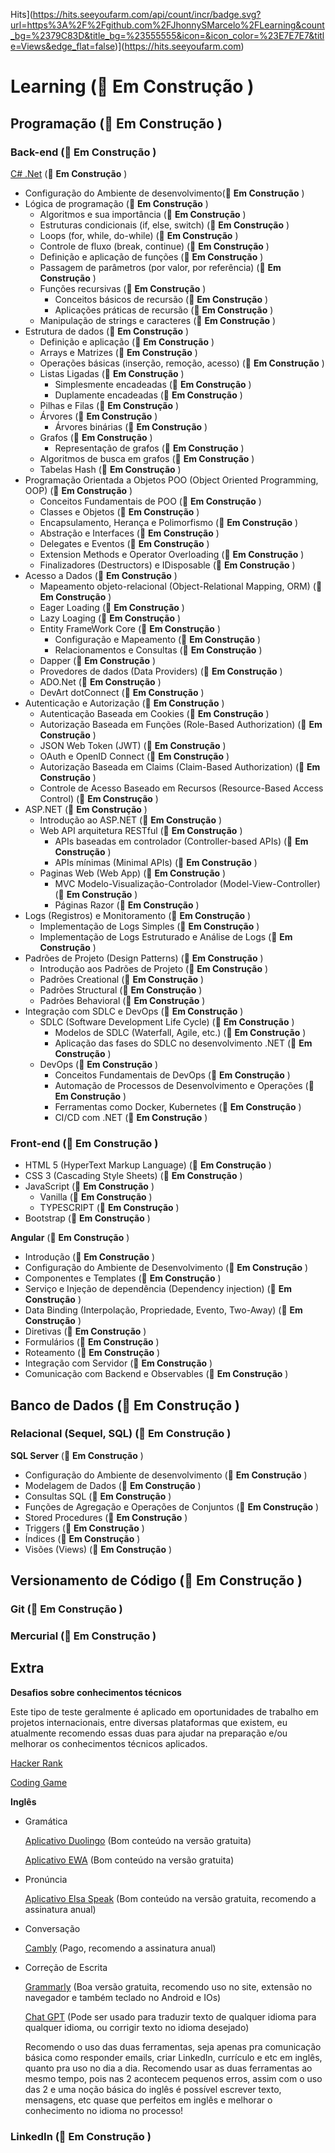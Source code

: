 Hits](https://hits.seeyoufarm.com/api/count/incr/badge.svg?url=https%3A%2F%2Fgithub.com%2FJhonnySMarcelo%2FLearning&count_bg=%2379C83D&title_bg=%23555555&icon=&icon_color=%23E7E7E7&title=Views&edge_flat=false)](https://hits.seeyoufarm.com)

# Learning (🚧 **Em Construção** )

## Programação (🚧 **Em Construção** )
### Back-end (🚧 **Em Construção** )
[C# .Net](Back-end/C%23_DotNet.md) (🚧 **Em Construção** )
- Configuração do Ambiente de desenvolvimento(🚧 **Em Construção** )
- Lógica de programação (🚧 **Em Construção** )
	- Algoritmos e sua importância (🚧 **Em Construção** )
    - Estruturas condicionais (if, else, switch) (🚧 **Em Construção** )
    - Loops (for, while, do-while) (🚧 **Em Construção** )
    - Controle de fluxo (break, continue) (🚧 **Em Construção** )
    - Definição e aplicação de funções (🚧 **Em Construção** )
    - Passagem de parâmetros (por valor, por referência) (🚧 **Em Construção** )
    - Funções recursivas (🚧 **Em Construção** )
		- Conceitos básicos de recursão (🚧 **Em Construção** )
		- Aplicações práticas de recursão (🚧 **Em Construção** )
    - Manipulação de strings e caracteres (🚧 **Em Construção** )
- Estrutura de dados (🚧 **Em Construção** )
	- Definição e aplicação (🚧 **Em Construção** )
	- Arrays e Matrizes (🚧 **Em Construção** )
    - Operações básicas (inserção, remoção, acesso)  (🚧 **Em Construção** )
	- Listas Ligadas  (🚧 **Em Construção** )
		- Simplesmente encadeadas (🚧 **Em Construção** )
		- Duplamente encadeadas (🚧 **Em Construção** )
	- Pilhas e Filas (🚧 **Em Construção** )
	- Árvores (🚧 **Em Construção** )
		- Árvores binárias (🚧 **Em Construção** )
	- Grafos (🚧 **Em Construção** )
		- Representação de grafos (🚧 **Em Construção** )
    - Algoritmos de busca em grafos (🚧 **Em Construção** )
	- Tabelas Hash (🚧 **Em Construção** )
- Programação Orientada a Objetos POO (Object Oriented Programming, OOP) (🚧 **Em Construção** )
	- Conceitos Fundamentais de POO (🚧 **Em Construção** )
	- Classes e Objetos (🚧 **Em Construção** )
	- Encapsulamento, Herança e Polimorfismo (🚧 **Em Construção** )
	- Abstração e Interfaces (🚧 **Em Construção** )
	- Delegates e Eventos (🚧 **Em Construção** )
	- Extension Methods e Operator Overloading (🚧 **Em Construção** )
	- Finalizadores (Destructors) e IDisposable (🚧 **Em Construção** )
- Acesso a Dados (🚧 **Em Construção** )
  -  Mapeamento objeto-relacional (Object-Relational Mapping, ORM) (🚧 **Em Construção** )
	- Eager Loading (🚧 **Em Construção** )
	- Lazy Loaging (🚧 **Em Construção** )
	- Entity FrameWork Core (🚧 **Em Construção** )
		- Configuração e Mapeamento (🚧 **Em Construção** )
		- Relacionamentos e Consultas (🚧 **Em Construção** )
	- Dapper (🚧 **Em Construção** )
  -  Provedores de dados (Data Providers) (🚧 **Em Construção** )
	- ADO.Net (🚧 **Em Construção** )
	- DevArt dotConnect (🚧 **Em Construção** )
- Autenticação e Autorização (🚧 **Em Construção** )
  - Autenticação Baseada em Cookies (🚧 **Em Construção** )
  - Autorização Baseada em Funções (Role-Based Authorization)    (🚧 **Em Construção** )
  - JSON Web Token (JWT) (🚧 **Em Construção** )
  - OAuth e OpenID Connect (🚧 **Em Construção** )
  - Autorização Baseada em Claims (Claim-Based Authorization) (🚧 **Em Construção** )
  - Controle de Acesso Baseado em Recursos (Resource-Based Access Control) (🚧 **Em Construção** )
-  ASP.NET (🚧 **Em Construção** )
	- Introdução ao ASP.NET (🚧 **Em Construção** )
	- Web API arquitetura RESTful (🚧 **Em Construção** )
		- APIs baseadas em controlador (Controller-based APIs) (🚧 **Em Construção** )
		- APIs mínimas (Minimal APIs) (🚧 **Em Construção** )
	- Paginas Web (Web App) (🚧 **Em Construção** )
		- MVC Modelo-Visualização-Controlador (Model-View-Controller) (🚧 **Em Construção** )
		- Páginas Razor (🚧 **Em Construção** )
- Logs (Registros) e Monitoramento  (🚧 **Em Construção** )
	- Implementação de Logs Simples  (🚧 **Em Construção** )
	- Implementação de Logs Estruturado e Análise de Logs (🚧 **Em Construção** )
- Padrões de Projeto (Design Patterns) (🚧 **Em Construção** )
	- Introdução aos Padrões de Projeto (🚧 **Em Construção** )
	- Padrões Creational (🚧 **Em Construção** )
	- Padrões Structural  (🚧 **Em Construção** )
	- Padrões Behavioral (🚧 **Em Construção** )
- Integração com SDLC e DevOps (🚧 **Em Construção** )
	- SDLC (Software Development Life Cycle) (🚧 **Em Construção** )
		- Modelos de SDLC (Waterfall, Agile, etc.) (🚧 **Em Construção** )
		- Aplicação das fases do SDLC no desenvolvimento .NET (🚧 **Em Construção** )
    - DevOps (🚧 **Em Construção** )
		- Conceitos Fundamentais de DevOps (🚧 **Em Construção** )
		- Automação de Processos de Desenvolvimento e Operações (🚧 **Em Construção** )
		- Ferramentas como Docker, Kubernetes (🚧 **Em Construção** )
		- CI/CD com .NET (🚧 **Em Construção** )
### Front-end (🚧 **Em Construção** )
- HTML 5 (HyperText Markup Language) (🚧 **Em Construção** )
- CSS 3 (Cascading Style Sheets) (🚧 **Em Construção** )
- JavaScript (🚧 **Em Construção** )
	- Vanilla (🚧 **Em Construção** )
	- TYPESCRIPT (🚧 **Em Construção** )
- Bootstrap (🚧 **Em Construção** )

**Angular** (🚧 **Em Construção** )
- Introdução (🚧 **Em Construção** )
- Configuração do Ambiente de Desenvolvimento (🚧 **Em Construção** )
- Componentes e Templates (🚧 **Em Construção** )
- Serviço e Injeção de dependência (Dependency injection) (🚧 **Em Construção** )
- Data Binding (Interpolação, Propriedade, Evento, Two-Away) (🚧 **Em Construção** )
- Diretivas (🚧 **Em Construção** )
- Formulários (🚧 **Em Construção** )
- Roteamento (🚧 **Em Construção** )
- Integração com Servidor (🚧 **Em Construção** )
- Comunicação com Backend e Observables (🚧 **Em Construção** )

## Banco de Dados (🚧 **Em Construção** )
### Relacional (Sequel, SQL) (🚧 **Em Construção** )
**SQL Server** (🚧 **Em Construção** )
- Configuração do Ambiente de desenvolvimento (🚧 **Em Construção** )
- Modelagem de Dados (🚧 **Em Construção** )
- Consultas SQL (🚧 **Em Construção** )
- Funções de Agregação e Operações de Conjuntos (🚧 **Em Construção** )
- Stored Procedures (🚧 **Em Construção** )
- Triggers (🚧 **Em Construção** )
- Índices (🚧 **Em Construção** )
- Visões (Views) (🚧 **Em Construção** )

## Versionamento de Código (🚧 **Em Construção** )
### Git  (🚧 **Em Construção** )

### Mercurial  (🚧 **Em Construção** )

## Extra
**Desafios sobre conhecimentos técnicos**

Este tipo de teste geralmente é aplicado em oportunidades de trabalho em projetos internacionais, entre diversas plataformas que existem, eu atualmente recomendo essas duas para ajudar na preparação e/ou melhorar os conhecimentos técnicos aplicados.

[Hacker Rank](https://www.hackerrank.com/dashboard)

[Coding Game](https://www.codingame.com/ide/puzzle/onboarding)

**Inglês**
- Gramática

	[Aplicativo Duolingo](https://pt.duolingo.com/) (Bom conteúdo na versão gratuita)

	[Aplicativo EWA](https://appewa.com/) (Bom conteúdo na versão gratuita)
	
- Pronúncia
  
	[Aplicativo Elsa Speak](https://elsaspeak.com/pt/) (Bom conteúdo na versão gratuita, recomendo a assinatura anual)
	
- Conversação

	[Cambly](https://www.cambly.com/invite/Y4KYMJXD?st=120623&sc=4) (Pago, recomendo a assinatura anual)

- Correção de Escrita

  	[Grammarly](https://app.grammarly.com/) (Boa versão gratuita, recomendo uso no site, extensão no navegador e também teclado no Android e IOs)
	
  	[Chat GPT](https://chat.openai.com/) (Pode ser usado para traduzir texto de qualquer idioma para qualquer idioma, ou corrigir texto no idioma desejado)
	
	Recomendo o uso das duas ferramentas, seja apenas pra comunicação básica como responder emails, criar LinkedIn, currículo e etc em inglês, quanto pra uso no dia a dia. Recomendo usar as duas ferramentas ao mesmo tempo, pois nas 2 acontecem pequenos erros, assim com o uso das 2 e uma noção básica do inglês é possível escrever texto, mensagens, etc quase que perfeitos em inglês e melhorar o conhecimento no idioma no processo!

### LinkedIn (🚧 **Em Construção** )